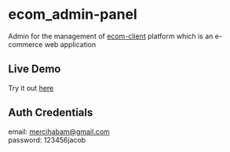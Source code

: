 # ecom_admin-panel

Admin for the management of [ecom-client](https://github.com/jacob-js/ecom-client) platform which is an e-commerce web application

## Live Demo

Try it out [here](https://ecomm-admin-jac-dev.netlify.app/)

## Auth Credentials

email: mercihabam@gmail.com <br>
password: 123456jacob
